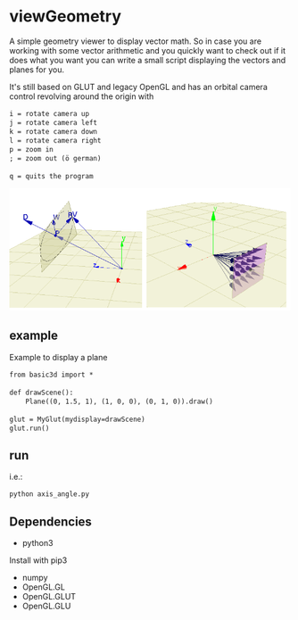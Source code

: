 # viewGeometry
A simple geometry viewer to display vector math. So in case you are working with some vector arithmetic and you quickly want to check out if it does what you want you can write a small script displaying the vectors and planes for you.

It's still based on GLUT and legacy OpenGL and has an orbital camera control revolving around the origin with

    i = rotate camera up
    j = rotate camera left
    k = rotate camera down
    l = rotate camera right
    p = zoom in
    ; = zoom out (ö german)
    
    q = quits the program

![image](https://github.com/KadaB/viewGeometry/blob/main/image.png)

## example
Example to display a plane


    from basic3d import *
    
    def drawScene():
        Plane((0, 1.5, 1), (1, 0, 0), (0, 1, 0)).draw()
    
    glut = MyGlut(mydisplay=drawScene)
    glut.run()


## run
i.e.:

    python axis_angle.py

## Dependencies
- python3

Install with pip3
- numpy
- OpenGL.GL
- OpenGL.GLUT
- OpenGL.GLU

